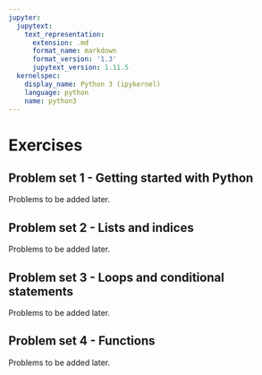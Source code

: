 ```yaml
---
jupyter:
  jupytext:
    text_representation:
      extension: .md
      format_name: markdown
      format_version: '1.3'
      jupytext_version: 1.11.5
  kernelspec:
    display_name: Python 3 (ipykernel)
    language: python
    name: python3
---
```


# Exercises


## Problem set 1 - Getting started with Python

Problems to be added later.


## Problem set 2 - Lists and indices

Problems to be added later.


## Problem set 3 - Loops and conditional statements

Problems to be added later.


## Problem set 4 - Functions

Problems to be added later.
